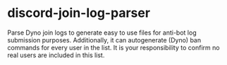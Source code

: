 # discord-join-log-parser
Parse Dyno join logs to generate easy to use files for anti-bot log submission purposes.  Additionally, it can autogenerate (Dyno) ban commands for every user in the list.  It is your responsibility to confirm no real users are included in this list.
